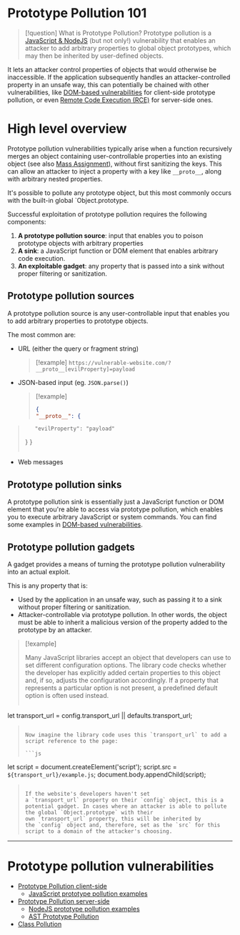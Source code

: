 # Prototype Pollution 101

> [!question] What is Prototype Pollution?
>Prototype pollution is a [JavaScript & NodeJS](../Dev,%20scripting%20&%20OS/JavaScript%20&%20NodeJS.md) (but not only!) vulnerability that enables an attacker to add arbitrary properties to global object prototypes, which may then be inherited by user-defined objects.

It lets an attacker control properties of objects that would otherwise be inaccessible. If the application subsequently handles an attacker-controlled property in an unsafe way, this can potentially be chained with other vulnerabilities, like [DOM-based vulnerabilities](DOM-based%20vulnerabilities.md) for client-side prototype pollution, or even [Remote Code Execution (RCE)](Remote%20Code%20Execution%20(RCE).md) for server-side ones.

# High level overview

Prototype pollution vulnerabilities typically arise when a function recursively merges an object containing user-controllable properties into an existing object (see also [Mass Assignment](Mass%20Assignment.md)), without first sanitizing the keys. This can allow an attacker to inject a property with a key like `__proto__`, along with arbitrary nested properties.

It's possible to pollute any prototype object, but this most commonly occurs with the built-in global `Object.prototype.

Successful exploitation of prototype pollution requires the following components:

1. **A prototype pollution source**: input that enables you to poison prototype objects with arbitrary properties
2. **A sink**: a JavaScript function or DOM element that enables arbitrary code execution.
3. **An exploitable gadget**: any property that is passed into a sink without proper filtering or sanitization.

## Prototype pollution sources

A prototype pollution source is any user-controllable input that enables you to add arbitrary properties to prototype objects.

The most common are:
- URL (either the query or fragment string)
  >[!example] 
  >`https://vulnerable-website.com/?__proto__[evilProperty]=payload`

- JSON-based input (eg. `JSON.parse()`)
  >[!example]
  >```json
  >{
    >"__proto__": {
>        "evilProperty": "payload"
>    }
>}
>```
- Web messages

## Prototype pollution sinks

A prototype pollution sink is essentially just a JavaScript function or DOM element that you're able to access via prototype pollution, which enables you to execute arbitrary JavaScript or system commands. You can find some examples in [DOM-based vulnerabilities](DOM-based%20vulnerabilities.md).

## Prototype pollution gadgets

A gadget provides a means of turning the prototype pollution vulnerability into an actual exploit.

This is any property that is:

- Used by the application in an unsafe way, such as passing it to a sink without proper filtering or sanitization.
- Attacker-controllable via prototype pollution. In other words, the object must be able to inherit a malicious version of the property added to the prototype by an attacker.

>[!example]
>
>Many JavaScript libraries accept an object that developers can use to set different configuration options. The library code checks whether the developer has explicitly added certain properties to this object and, if so, adjusts the configuration accordingly. If a property that represents a particular option is not present, a predefined default option is often used instead.
>
>```js
let transport_url = config.transport_url || defaults.transport_url;
>```
>
>Now imagine the library code uses this `transport_url` to add a script reference to the page:
>
>```js
let script = document.createElement('script');
script.src = `${transport_url}/example.js`;
document.body.appendChild(script);
>```
>
>If the website's developers haven't set a `transport_url` property on their `config` object, this is a potential gadget. In cases where an attacker is able to pollute the global `Object.prototype` with their own `transport_url` property, this will be inherited by the `config` object and, therefore, set as the `src` for this script to a domain of the attacker's choosing.

---

# Prototype pollution vulnerabilities

- [Prototype Pollution client-side](Prototype%20Pollution%20client-side.md)
	- [JavaScript prototype pollution examples](Prototype%20Pollution%20client-side.md#JavaScript%20prototype%20pollution%20examples)
- [Prototype Pollution server-side](Prototype%20Pollution%20server-side.md)
	- [NodeJS prototype pollution examples](Prototype%20Pollution%20server-side.md#NodeJS%20prototype%20pollution%20examples)
	- [AST Prototype Pollution](Prototype%20Pollution%20server-side.md#AST%20Prototype%20Pollution)
- [Class Pollution](Class%20Pollution.md)